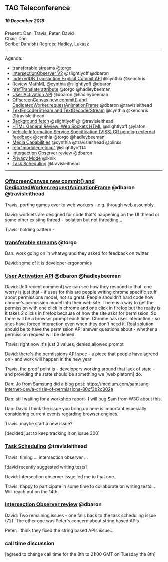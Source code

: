 ﻿## TAG Teleconference
##### 19 December 2018

Present: Dan, Travis, Peter, David  
Chair: Dan  
Scribe: Dan(ish)
Regrets: Hadley, Lukasz

---

Agenda:

* [transferable streams](https://github.com/w3ctag/design-reviews/issues/332) @torgo
* [IntersectionObserver V2](https://github.com/w3ctag/design-reviews/issues/328) @slightlyoff @dbaron
* [IndexedDB Transaction Explicit Commit API](https://github.com/w3ctag/design-reviews/issues/316) @cynthia @kenchris
* [Review MathML](https://github.com/w3ctag/design-reviews/issues/313) @cynthia @slightlyoff @dbaron
* [hrefTranslate attribute](https://github.com/w3ctag/design-reviews/issues/301) @torgo @hadleybeeman
* [User Activation API](https://github.com/w3ctag/design-reviews/issues/300) @dbaron @hadleybeeman
* [OffscreenCanvas new commit() and DedicatedWorker.requestAnimationFrame](https://github.com/w3ctag/design-reviews/issues/288)  @dbaron @travisleithead
* [TextEncoderStream and TextDecoderStream](https://github.com/w3ctag/design-reviews/issues/282) @cynthia @kenchris @travisleithead
* [Background fetch](https://github.com/w3ctag/design-reviews/issues/279) @slightlyoff @ @travisleithead
* [HTML General Review: Web Sockets HTML](https://github.com/w3ctag/design-reviews/issues/268) @slightlyoff @ylafon
* [Vehicle Information Service Specification (VISS) CR pending external feedback](https://github.com/w3ctag/design-reviews/issues/234) @cynthia @torgo @hadleybeeman
* [Media Capabilities](https://github.com/w3ctag/design-reviews/issues/218) @cynthia @travisleithead @plinss
* [<link> rel="modulepreload"](https://github.com/w3ctag/design-reviews/issues/213) @slightlyoff14
* [Intersection Observer review](https://github.com/w3ctag/design-reviews/issues/197) @dbaron
* [Privacy Mode](https://github.com/w3ctag/design-reviews/issues/101) @lknik
* [Task Scheduling](https://github.com/w3ctag/design-reviews/issues/72) @travisleithead

---

### [OffscreenCanvas new commit() and DedicatedWorker.requestAnimationFrame](https://github.com/w3ctag/design-reviews/issues/288)  @dbaron @travisleithead

Travis: porting games over to web workers - e.g. through web assembly.

David: worklets are designed for code that's happening on the UI thread or some other existing thread - isolation but not threading...

Travis: holding pattern - 

### [transferable streams](https://github.com/w3ctag/design-reviews/issues/332) @torgo

Dan: work going on in whatwg and they asked for feedback on twitter

David: some of it is developer ergonomics

### [User Activation API](https://github.com/w3ctag/design-reviews/issues/300) @dbaron @hadleybeeman

David: [left recent comment] we can see how they respond to that. one worry is just that - if uses for this are people writing chrome specific stuff about permissions model, not so great. People shouldn't hard code how chrome's permission model into their web site. There is a way to get the permission with one click in chrome and one click in firefox but the reaity is it takes 2 clicks in firefox because of how the site asks for permission. So there will be a browser prompt each time. Chrome has user interaction - so sites have forced interaction even when they don't need it.  Real solution should be to have the permission API answer questions about - whether a permission request will be denied.

Travis: right now it's just 3 values, denied,allowed,prompt

David: there's the permissions API spec - a piece that people have agreed on - and work will happen in the new year

Travis: the proof point is - developers working around that lack of state - and providing the state should be something we [web platorm] do.

Dan: Jo from Samsung did a blog post: https://medium.com/samsung-internet-dev/a-crisis-of-permissions-80cf3b2c802e

Dan: still waiting for a workshop report- I will bug Sam from W3C about this.

Dan: David I think the issue you bring up here is important especially considering current events regarding browser engines.

Travis: maybe start a new issue?

[decided just to keep tracking it on issue 300]

### [Task Scheduling](https://github.com/w3ctag/design-reviews/issues/72) @travisleithead

Travis: timing ... intersection observer ... 

[david recently suggested writing tests]

David: Intersection observer issue led me to that one.

Travis: happy to participate in some time to collaborate on writing tests... Will reach out on the 14th.

### [Intersection Observer review](https://github.com/w3ctag/design-reviews/issues/197) @dbaron

David: Two remaining issues - one falls back to the task scheduling issue (72). The other one was Peter's concern about string based APIs.

Peter: i think they fixed the string based APIs issue...

### call time discussion

[agreed to change call time for the 8th to 21:00 GMT on Tuesday the 8th]